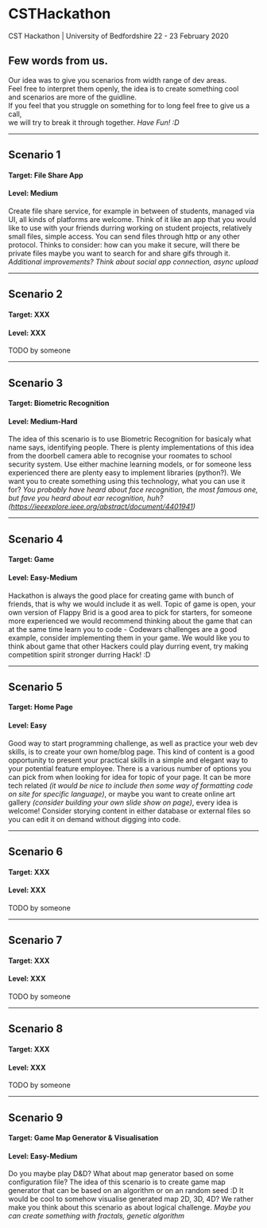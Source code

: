 # CSTHackathon
CST Hackathon | University of Bedfordshire
22 - 23 February 2020

## Few words from us.
Our idea was to give you scenarios from width range of dev areas.\
Feel free to interpret them openly, the idea is to create something cool\
and scenarios are more of the guidline.\
If you feel that you struggle on something for to long feel free to give us a call,\
we will try to break it through together.
*Have Fun! :D*

---

## Scenario 1
#### Target: File Share App
#### Level: Medium
Create file share service, for example in between of students, managed via UI, all kinds of platforms are welcome. Think of it like 
an app that you would like to use with your friends durring working on student projects, relatively small files, simple access. 
You can send files through http or any other protocol. Thinks to consider: how can you make it secure, will there be private files 
maybe you want to search for and share gifs through it. _Additional improvements? Think about social app connection, async upload_

---
## Scenario 2
#### Target: XXX
#### Level: XXX
TODO by someone

---
## Scenario 3
#### Target: Biometric Recognition
#### Level: Medium-Hard
The idea of this scenario is to use Biometric Recognition for basicaly what name says, identifying people. 
There is plenty implementations of this idea from the doorbell camera able to recognise your roomates to school security system. 
Use either machine learning models, or for someone less experienced there are plenty easy to implement libraries (python?). 
We want you to create something using this technology, what you can use it for? 
_You probably have heard about face recognition, the most famous one, but fave you heard about ear recognition, huh? \
(https://ieeexplore.ieee.org/abstract/document/4401941)_

---
## Scenario 4
#### Target: Game
#### Level: Easy-Medium
Hackathon is always the good place for creating game with bunch of friends, that is why we would include it as well. 
Topic of game is open, your own version of Flappy Brid is a good area to pick for starters, for someone more experienced we would recommend 
thinking about the game that can at the same time learn you to code - Codewars challenges are a good example, consider implementing them 
in your game. We would like you to think about game that other Hackers could play durring event, try making competition spirit stronger durring Hack! :D

---
## Scenario 5
#### Target: Home Page
#### Level: Easy
Good way to start programming challenge, as well as practice your web dev skills, is to create your own home/blog page. 
This kind of content is a good opportunity to present your practical skills in a simple and elegant way to your potential feature employee. 
There is a various number of options you can pick from when looking for idea for topic of your page. It can be more tech related 
_(it would be nice to include then some way of formatting code on site for specific language)_, or maybe you want to create online art gallery 
_(consider building your own slide show on page)_, every idea is welcome! Consider storying content in either database or external files so you 
can edit it on demand without digging into code.

---
## Scenario 6
#### Target: XXX
#### Level: XXX
TODO by someone

---
## Scenario 7
#### Target: XXX
#### Level: XXX
TODO by someone

---
## Scenario 8
#### Target: XXX
#### Level: XXX
TODO by someone

---
## Scenario 9
#### Target: Game Map Generator & Visualisation
#### Level: Easy-Medium
Do you maybe play D&D? What about map generator based on some configuration file? The idea of this scenario is to create game map generator 
that can be based on an algorithm or on an random seed :D It would be cool to somehow visualise generated map 2D, 3D, 4D? We rather make you 
think about this scenario as about logical challenge. _Maybe you can create something with fractals, genetic algorithm_
